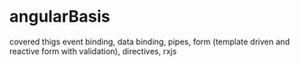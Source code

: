 # angularBasis

covered thigs
event binding, data binding, pipes, form (template driven and reactive form with validation), directives, rxjs
